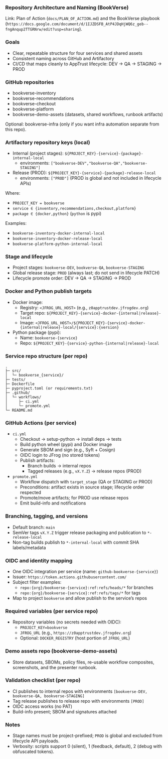 ### Repository Architecture and Naming (BookVerse)

Link: Plan of Action (`docs/PLAN_OF_ACTION.md`) and the BookVerse playbook (`https://docs.google.com/document/d/1IJZDSFB_AtP4JDqHjWQ6z_geb--fngAnqup2TTGRNrw/edit?usp=sharing`).

### Goals
- Clear, repeatable structure for four services and shared assets
- Consistent naming across GitHub and Artifactory
- CI/CD that maps cleanly to AppTrust lifecycle: DEV → QA → STAGING → PROD

### GitHub repositories
- bookverse-inventory
- bookverse-recommendations
- bookverse-checkout
- bookverse-platform
- bookverse-demo-assets (datasets, shared workflows, runbook artifacts)

Optional: bookverse-infra (only if you want infra automation separate from this repo).

### Artifactory repository keys (local)
- Internal (project stages): `${PROJECT_KEY}-{service}-{package}-internal-local`
  - environments: `["bookverse-DEV","bookverse-QA","bookverse-STAGING"]`
- Release (PROD): `${PROJECT_KEY}-{service}-{package}-release-local`
  - environments: `["PROD"]` (PROD is global and not included in lifecycle APIs)

Where:
- `PROJECT_KEY = bookverse`
- `service ∈ {inventory,recommendations,checkout,platform}`
- `package ∈ {docker,python}` (`python` is pypi)

Examples:
- `bookverse-inventory-docker-internal-local`
- `bookverse-inventory-docker-release-local`
- `bookverse-platform-python-internal-local`

### Stage and lifecycle
- Project stages: `bookverse-DEV`, `bookverse-QA`, `bookverse-STAGING`
- Global release stage: `PROD` (always last; do not send in lifecycle PATCH)
- Lifecycle promote order: DEV → QA → STAGING → PROD

### Docker and Python publish targets
- Docker image:
  - Registry: `<JFROG_URL_HOST>` (e.g., `z0apptrustdev.jfrogdev.org`)
  - Target repo: `${PROJECT_KEY}-{service}-docker-{internal|release}-local`
  - Image: `<JFROG_URL_HOST>/${PROJECT_KEY}-{service}-docker-{internal|release}-local/{service}:{version}`
- Python package (pypi):
  - Name: `bookverse-{service}`
  - Repo: `${PROJECT_KEY}-{service}-python-{internal|release}-local`

### Service repo structure (per repo)
```
.
├─ src/
│  └─ bookverse_{service}/
├─ tests/
├─ Dockerfile
├─ pyproject.toml (or requirements.txt)
├─ .github/
│  └─ workflows/
│     ├─ ci.yml
│     └─ promote.yml
└─ README.md
```

### GitHub Actions (per service)
- `ci.yml`
  - Checkout → setup-python → install deps → tests
  - Build python wheel (pypi) and Docker image
  - Generate SBOM and sign (e.g., Syft + Cosign)
  - OIDC login to JFrog (no stored tokens)
  - Publish artifacts:
    - Branch builds → internal repos
    - Tagged releases (e.g., `vX.Y.Z`) → release repos (PROD)
- `promote.yml`
  - Workflow dispatch with `target_stage` (QA or STAGING or PROD)
  - Preconditions: artifact exists in source stage; lifecycle order respected
  - Promote/move artifacts; for PROD use release repos
  - Emit build-info and notifications

### Branching, tagging, and versions
- Default branch: `main`
- SemVer tags `vX.Y.Z` trigger release packaging and publication to `*-release-local`
- Non-tag builds publish to `*-internal-local` with commit SHA labels/metadata

### OIDC and identity mapping
- One OIDC integration per service (name: `github-bookverse-{service}`)
- Issuer: `https://token.actions.githubusercontent.com/`
- Subject filter examples:
  - `repo:{org}/bookverse-{service}:ref:refs/heads/*` for branches
  - `repo:{org}/bookverse-{service}:ref:refs/tags/*` for tags
- Map to project `bookverse` and allow publish to the service’s repos

### Required variables (per service repo)
- Repository variables (no secrets needed with OIDC):
  - `PROJECT_KEY=bookverse`
  - `JFROG_URL` (e.g., `https://z0apptrustdev.jfrogdev.org`)
  - Optional: `DOCKER_REGISTRY` (host portion of `JFROG_URL`)

### Demo assets repo (bookverse-demo-assets)
- Store datasets, SBOMs, policy files, re-usable workflow composites, screenshots, and the presenter runbook.

### Validation checklist (per repo)
- CI publishes to internal repos with environments `[bookverse-DEV, bookverse-QA, bookverse-STAGING]`
- Tag release publishes to release repo with environments `[PROD]`
- OIDC access works (no PAT)
- Build-info present; SBOM and signatures attached

### Notes
- Stage names must be project-prefixed; `PROD` is global and excluded from lifecycle API payloads.
- Verbosity: scripts support 0 (silent), 1 (feedback, default), 2 (debug with obfuscated tokens).


